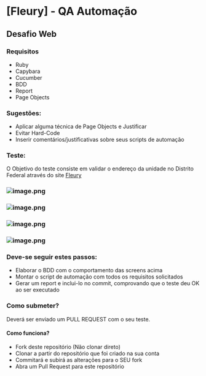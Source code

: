 # [Fleury] - QA Automação
## Desafio Web

### Requisitos

- Ruby
- Capybara
- Cucumber
- BDD
- Report
- Page Objects

### Sugestões:

- Aplicar alguma técnica de Page Objects e Justificar
- Evitar Hard-Code
- Inserir comentários/justificativas sobre seus scripts de automação 

### Teste:

O Objetivo do teste consiste em validar o endereço da unidade no Distrito Federal através do site [Fleury](http://www.fleury.com.br)

### ![image.png](/images/Imagem01.png)

### ![image.png](/images/Imagem02.png)

### ![image.png](/images/Imagem03.png)

### ![image.png](/images/Imagem04.png)

### Deve-se seguir estes passos:

- Elaborar o BDD com o comportamento das screens acima
- Montar o script de automação com todos os requisitos solicitados
- Gerar um report e inclui-lo no commit, comprovando que o teste deu OK ao ser executado

### Como submeter?

Deverá ser enviado um PULL REQUEST com o seu teste.

#### Como funciona?

- Fork deste repositório (Não clonar direto)
- Clonar a partir do repositório que foi criado na sua conta
- Commitará e subirá as alterações para o SEU fork
- Abra um Pull Request para este repositório



